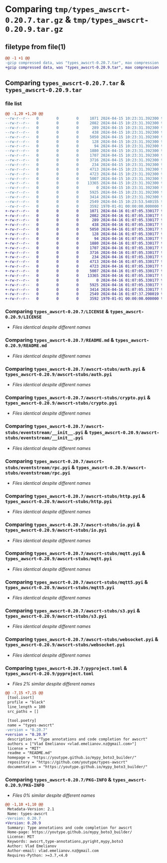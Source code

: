 # Comparing `tmp/types_awscrt-0.20.7.tar.gz` & `tmp/types_awscrt-0.20.9.tar.gz`

## filetype from file(1)

```diff
@@ -1 +1 @@
-gzip compressed data, was "types_awscrt-0.20.7.tar", max compression
+gzip compressed data, was "types_awscrt-0.20.9.tar", max compression
```

## Comparing `types_awscrt-0.20.7.tar` & `types_awscrt-0.20.9.tar`

### file list

```diff
@@ -1,20 +1,20 @@
--rw-r--r--   0        0        0     1071 2024-04-15 10:23:31.392300 types_awscrt-0.20.7/LICENSE
--rw-r--r--   0        0        0     2082 2024-04-15 10:23:31.392300 types_awscrt-0.20.7/README.md
--rw-r--r--   0        0        0      289 2024-04-15 10:23:31.392300 types_awscrt-0.20.7/awscrt-stubs/__init__.pyi
--rw-r--r--   0        0        0      438 2024-04-15 10:23:31.392300 types_awscrt-0.20.7/awscrt-stubs/_test.pyi
--rw-r--r--   0        0        0     5050 2024-04-15 10:23:31.392300 types_awscrt-0.20.7/awscrt-stubs/auth.pyi
--rw-r--r--   0        0        0      128 2024-04-15 10:23:31.392300 types_awscrt-0.20.7/awscrt-stubs/checksums.pyi
--rw-r--r--   0        0        0       94 2024-04-15 10:23:31.392300 types_awscrt-0.20.7/awscrt-stubs/common.pyi
--rw-r--r--   0        0        0     1880 2024-04-15 10:23:31.392300 types_awscrt-0.20.7/awscrt-stubs/crypto.pyi
--rw-r--r--   0        0        0     1707 2024-04-15 10:23:31.392300 types_awscrt-0.20.7/awscrt-stubs/eventstream/__init__.pyi
--rw-r--r--   0        0        0     3716 2024-04-15 10:23:31.392300 types_awscrt-0.20.7/awscrt-stubs/eventstream/rpc.pyi
--rw-r--r--   0        0        0      234 2024-04-15 10:23:31.392300 types_awscrt-0.20.7/awscrt-stubs/exceptions.pyi
--rw-r--r--   0        0        0     4713 2024-04-15 10:23:31.392300 types_awscrt-0.20.7/awscrt-stubs/http.pyi
--rw-r--r--   0        0        0     4723 2024-04-15 10:23:31.392300 types_awscrt-0.20.7/awscrt-stubs/io.pyi
--rw-r--r--   0        0        0     5007 2024-04-15 10:23:31.392300 types_awscrt-0.20.7/awscrt-stubs/mqtt.pyi
--rw-r--r--   0        0        0    13365 2024-04-15 10:23:31.392300 types_awscrt-0.20.7/awscrt-stubs/mqtt5.pyi
--rw-r--r--   0        0        0        0 2024-04-15 10:23:31.392300 types_awscrt-0.20.7/awscrt-stubs/py.typed
--rw-r--r--   0        0        0     5925 2024-04-15 10:23:31.392300 types_awscrt-0.20.7/awscrt-stubs/s3.pyi
--rw-r--r--   0        0        0     3414 2024-04-15 10:23:31.392300 types_awscrt-0.20.7/awscrt-stubs/websocket.pyi
--rw-r--r--   0        0        0     2549 2024-04-15 10:23:53.540155 types_awscrt-0.20.7/pyproject.toml
--rw-r--r--   0        0        0     3592 1970-01-01 00:00:00.000000 types_awscrt-0.20.7/PKG-INFO
+-rw-r--r--   0        0        0     1071 2024-04-16 01:07:05.330177 types_awscrt-0.20.9/LICENSE
+-rw-r--r--   0        0        0     2082 2024-04-16 01:07:05.330177 types_awscrt-0.20.9/README.md
+-rw-r--r--   0        0        0      289 2024-04-16 01:07:05.330177 types_awscrt-0.20.9/awscrt-stubs/__init__.pyi
+-rw-r--r--   0        0        0      438 2024-04-16 01:07:05.330177 types_awscrt-0.20.9/awscrt-stubs/_test.pyi
+-rw-r--r--   0        0        0     5050 2024-04-16 01:07:05.330177 types_awscrt-0.20.9/awscrt-stubs/auth.pyi
+-rw-r--r--   0        0        0      128 2024-04-16 01:07:05.330177 types_awscrt-0.20.9/awscrt-stubs/checksums.pyi
+-rw-r--r--   0        0        0       94 2024-04-16 01:07:05.330177 types_awscrt-0.20.9/awscrt-stubs/common.pyi
+-rw-r--r--   0        0        0     1880 2024-04-16 01:07:05.330177 types_awscrt-0.20.9/awscrt-stubs/crypto.pyi
+-rw-r--r--   0        0        0     1707 2024-04-16 01:07:05.330177 types_awscrt-0.20.9/awscrt-stubs/eventstream/__init__.pyi
+-rw-r--r--   0        0        0     3716 2024-04-16 01:07:05.330177 types_awscrt-0.20.9/awscrt-stubs/eventstream/rpc.pyi
+-rw-r--r--   0        0        0      234 2024-04-16 01:07:05.330177 types_awscrt-0.20.9/awscrt-stubs/exceptions.pyi
+-rw-r--r--   0        0        0     4713 2024-04-16 01:07:05.330177 types_awscrt-0.20.9/awscrt-stubs/http.pyi
+-rw-r--r--   0        0        0     4723 2024-04-16 01:07:05.330177 types_awscrt-0.20.9/awscrt-stubs/io.pyi
+-rw-r--r--   0        0        0     5007 2024-04-16 01:07:05.330177 types_awscrt-0.20.9/awscrt-stubs/mqtt.pyi
+-rw-r--r--   0        0        0    13365 2024-04-16 01:07:05.330177 types_awscrt-0.20.9/awscrt-stubs/mqtt5.pyi
+-rw-r--r--   0        0        0        0 2024-04-16 01:07:05.330177 types_awscrt-0.20.9/awscrt-stubs/py.typed
+-rw-r--r--   0        0        0     5925 2024-04-16 01:07:05.330177 types_awscrt-0.20.9/awscrt-stubs/s3.pyi
+-rw-r--r--   0        0        0     3414 2024-04-16 01:07:05.330177 types_awscrt-0.20.9/awscrt-stubs/websocket.pyi
+-rw-r--r--   0        0        0     2549 2024-04-16 01:07:37.298019 types_awscrt-0.20.9/pyproject.toml
+-rw-r--r--   0        0        0     3592 1970-01-01 00:00:00.000000 types_awscrt-0.20.9/PKG-INFO
```

### Comparing `types_awscrt-0.20.7/LICENSE` & `types_awscrt-0.20.9/LICENSE`

 * *Files identical despite different names*

### Comparing `types_awscrt-0.20.7/README.md` & `types_awscrt-0.20.9/README.md`

 * *Files identical despite different names*

### Comparing `types_awscrt-0.20.7/awscrt-stubs/auth.pyi` & `types_awscrt-0.20.9/awscrt-stubs/auth.pyi`

 * *Files identical despite different names*

### Comparing `types_awscrt-0.20.7/awscrt-stubs/crypto.pyi` & `types_awscrt-0.20.9/awscrt-stubs/crypto.pyi`

 * *Files identical despite different names*

### Comparing `types_awscrt-0.20.7/awscrt-stubs/eventstream/__init__.pyi` & `types_awscrt-0.20.9/awscrt-stubs/eventstream/__init__.pyi`

 * *Files identical despite different names*

### Comparing `types_awscrt-0.20.7/awscrt-stubs/eventstream/rpc.pyi` & `types_awscrt-0.20.9/awscrt-stubs/eventstream/rpc.pyi`

 * *Files identical despite different names*

### Comparing `types_awscrt-0.20.7/awscrt-stubs/http.pyi` & `types_awscrt-0.20.9/awscrt-stubs/http.pyi`

 * *Files identical despite different names*

### Comparing `types_awscrt-0.20.7/awscrt-stubs/io.pyi` & `types_awscrt-0.20.9/awscrt-stubs/io.pyi`

 * *Files identical despite different names*

### Comparing `types_awscrt-0.20.7/awscrt-stubs/mqtt.pyi` & `types_awscrt-0.20.9/awscrt-stubs/mqtt.pyi`

 * *Files identical despite different names*

### Comparing `types_awscrt-0.20.7/awscrt-stubs/mqtt5.pyi` & `types_awscrt-0.20.9/awscrt-stubs/mqtt5.pyi`

 * *Files identical despite different names*

### Comparing `types_awscrt-0.20.7/awscrt-stubs/s3.pyi` & `types_awscrt-0.20.9/awscrt-stubs/s3.pyi`

 * *Files identical despite different names*

### Comparing `types_awscrt-0.20.7/awscrt-stubs/websocket.pyi` & `types_awscrt-0.20.9/awscrt-stubs/websocket.pyi`

 * *Files identical despite different names*

### Comparing `types_awscrt-0.20.7/pyproject.toml` & `types_awscrt-0.20.9/pyproject.toml`

 * *Files 2% similar despite different names*

```diff
@@ -7,15 +7,15 @@
 [tool.isort]
 profile = "black"
 line_length = 100
 src_paths = []
 
 [tool.poetry]
 name = "types-awscrt"
-version = "0.20.7"
+version = "0.20.9"
 description = "Type annotations and code completion for awscrt"
 authors = ["Vlad Emelianov <vlad.emelianov.nz@gmail.com>"]
 license = "MIT"
 readme = "README.md"
 homepage = "https://youtype.github.io/mypy_boto3_builder/"
 repository = "https://github.com/youtype/types-awscrt"
 documentation = "https://youtype.github.io/mypy_boto3_builder/"
```

### Comparing `types_awscrt-0.20.7/PKG-INFO` & `types_awscrt-0.20.9/PKG-INFO`

 * *Files 0% similar despite different names*

```diff
@@ -1,10 +1,10 @@
 Metadata-Version: 2.1
 Name: types-awscrt
-Version: 0.20.7
+Version: 0.20.9
 Summary: Type annotations and code completion for awscrt
 Home-page: https://youtype.github.io/mypy_boto3_builder/
 License: MIT
 Keywords: awscrt,type-annotations,pyright,mypy,boto3
 Author: Vlad Emelianov
 Author-email: vlad.emelianov.nz@gmail.com
 Requires-Python: >=3.7,<4.0
```

